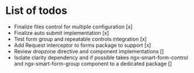 # List of todos

- Finalize files control for multiple configuration [x]
- Finalize auto submit implementation [x]
- Test form group and repeatable controls integration [x]
- Add Request interceptor to forms package to support [x]
- Review dropzone directive and component implementations []
- Isolate clarity dependency and if possible takes ngx-smart-form-control and ngx-smart-form-group component to a dedicated package []
